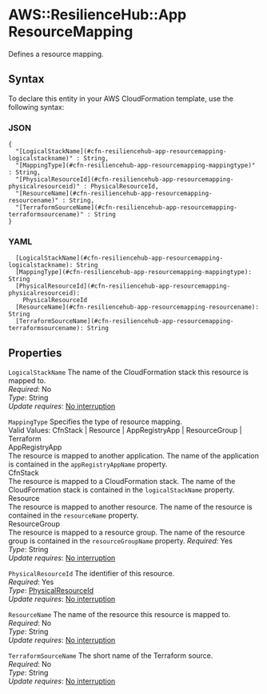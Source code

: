 # AWS::ResilienceHub::App ResourceMapping<a name="aws-properties-resiliencehub-app-resourcemapping"></a>

Defines a resource mapping\.

## Syntax<a name="aws-properties-resiliencehub-app-resourcemapping-syntax"></a>

To declare this entity in your AWS CloudFormation template, use the following syntax:

### JSON<a name="aws-properties-resiliencehub-app-resourcemapping-syntax.json"></a>

```
{
  "[LogicalStackName](#cfn-resiliencehub-app-resourcemapping-logicalstackname)" : String,
  "[MappingType](#cfn-resiliencehub-app-resourcemapping-mappingtype)" : String,
  "[PhysicalResourceId](#cfn-resiliencehub-app-resourcemapping-physicalresourceid)" : PhysicalResourceId,
  "[ResourceName](#cfn-resiliencehub-app-resourcemapping-resourcename)" : String,
  "[TerraformSourceName](#cfn-resiliencehub-app-resourcemapping-terraformsourcename)" : String
}
```

### YAML<a name="aws-properties-resiliencehub-app-resourcemapping-syntax.yaml"></a>

```
  [LogicalStackName](#cfn-resiliencehub-app-resourcemapping-logicalstackname): String
  [MappingType](#cfn-resiliencehub-app-resourcemapping-mappingtype): String
  [PhysicalResourceId](#cfn-resiliencehub-app-resourcemapping-physicalresourceid): 
    PhysicalResourceId
  [ResourceName](#cfn-resiliencehub-app-resourcemapping-resourcename): String
  [TerraformSourceName](#cfn-resiliencehub-app-resourcemapping-terraformsourcename): String
```

## Properties<a name="aws-properties-resiliencehub-app-resourcemapping-properties"></a>

`LogicalStackName`  <a name="cfn-resiliencehub-app-resourcemapping-logicalstackname"></a>
The name of the CloudFormation stack this resource is mapped to\.  
*Required*: No  
*Type*: String  
*Update requires*: [No interruption](https://docs.aws.amazon.com/AWSCloudFormation/latest/UserGuide/using-cfn-updating-stacks-update-behaviors.html#update-no-interrupt)

`MappingType`  <a name="cfn-resiliencehub-app-resourcemapping-mappingtype"></a>
Specifies the type of resource mapping\.  
Valid Values: CfnStack \| Resource \| AppRegistryApp \| ResourceGroup \| Terraform    
AppRegistryApp  
The resource is mapped to another application\. The name of the application is contained in the `appRegistryAppName` property\.  
CfnStack  
The resource is mapped to a CloudFormation stack\. The name of the CloudFormation stack is contained in the `logicalStackName` property\.  
Resource  
The resource is mapped to another resource\. The name of the resource is contained in the `resourceName` property\.  
ResourceGroup  
The resource is mapped to a resource group\. The name of the resource group is contained in the `resourceGroupName` property\.
*Required*: Yes  
*Type*: String  
*Update requires*: [No interruption](https://docs.aws.amazon.com/AWSCloudFormation/latest/UserGuide/using-cfn-updating-stacks-update-behaviors.html#update-no-interrupt)

`PhysicalResourceId`  <a name="cfn-resiliencehub-app-resourcemapping-physicalresourceid"></a>
The identifier of this resource\.  
*Required*: Yes  
*Type*: [PhysicalResourceId](aws-properties-resiliencehub-app-physicalresourceid.md)  
*Update requires*: [No interruption](https://docs.aws.amazon.com/AWSCloudFormation/latest/UserGuide/using-cfn-updating-stacks-update-behaviors.html#update-no-interrupt)

`ResourceName`  <a name="cfn-resiliencehub-app-resourcemapping-resourcename"></a>
The name of the resource this resource is mapped to\.  
*Required*: No  
*Type*: String  
*Update requires*: [No interruption](https://docs.aws.amazon.com/AWSCloudFormation/latest/UserGuide/using-cfn-updating-stacks-update-behaviors.html#update-no-interrupt)

`TerraformSourceName`  <a name="cfn-resiliencehub-app-resourcemapping-terraformsourcename"></a>
 The short name of the Terraform source\.   
*Required*: No  
*Type*: String  
*Update requires*: [No interruption](https://docs.aws.amazon.com/AWSCloudFormation/latest/UserGuide/using-cfn-updating-stacks-update-behaviors.html#update-no-interrupt)